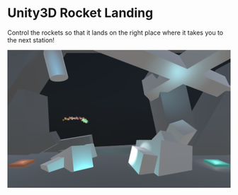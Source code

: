 # Unity3D Rocket Landing
Control the rockets so that it lands on the right place where it takes you to the next station!

<p align="center">
  <img src="https://github.com/ngol0/unity3D-rocket/blob/main/image-cover.png" width="1920" title="hover text">
</p>
